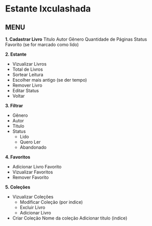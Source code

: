 # Estante Ixculashada #

MENU
---

**1. Cadastrar Livro**
    Titulo
    Autor
    Gênero
    Quantidade de Páginas
    Status
        Favorito (se for marcado como lido)


**2. Estante**
* Vizualizar Livros
* Total de Livros
* Sortear Leitura
* Escolher mais antigo (se der tempo)
* Remover Livro
* Editar Status
* Voltar


**3. Filtrar**
* Gênero 
* Autor
* Titulo
* Status
    * Lido
    * Quero Ler
    * Abandonado


**4. Favoritos**
* Adicionar Livro Favorito
* Vizualizar Favoritos
* Remover Favorito


**5. Coleções**
* Vizualizar Coleções 
    * Modificar Coleção (por indice)
    * Excluir Livro
    * Adicionar Livro
* Criar Coleção
    Nome da coleção
    Adicionar titulo (indice)





 
